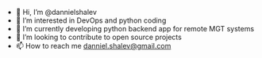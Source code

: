 - 👋 Hi, I’m @dannielshalev
- 👀 I’m interested in DevOps and python coding
- 🌱 I’m currently developing python backend app for remote MGT systems
- 💞️ I’m looking to contribute to open source projects
- 📫 How to reach me danniel.shalev@gmail.com

<!---
dannielshalev/dannielshalev is a ✨ special ✨ repository because its `README.md` (this file) appears on your GitHub profile.
You can click the Preview link to take a look at your changes.
--->
